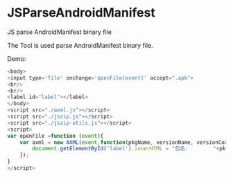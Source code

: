 # JSParseAndroidManifest
JS parse AndroidManifest binary file

The Tool is used parse AndroidManifest binary file.

Demo:
```javascript
<body>
<input type='file' onchange='openFile(event)' accept=".apk">
<br/>
<br/>
<label id="label"></label>
</body>
<script src="./axml.js"></script>
<script src="./jszip.js"></script>
<script src="./jszip-utils.js"></script>
<script>
var openFile =function (event){
    var axml = new AXML(event,function(pkgName, versionName, versionCode){
        document.getElementById('label').innerHTML = "包名:        "+pkgName+"<br/>版本名称:  "+versionName+"<br/>版本号:     "+versionCode;
    });
}
</script>
```
